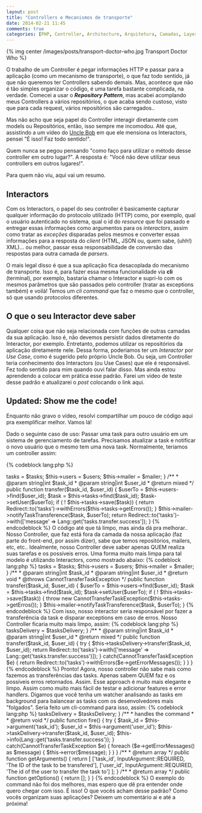 ```yaml
---
layout: post
title: "Controllers e Mecanismos de transporte"
date: 2014-02-21 11:45
comments: true
categories: [PHP, Controller, Architecture, Arquitetura, Camadas, Layers, Transport, transporte]
---
```


{% img center /images/posts/transport-doctor-who.jpg Transport Doctor Who %}

<!-- more -->

O trabalho de um Controller é pegar informações HTTP e passar para a aplicação (como um mecanismo de transporte), o que faz todo sentido, já que não queremos ter Controllers sabendo demais. Mas, acontece que não é tão simples organizar o código, é uma tarefa bastante complicada, na verdade. Comecei a usar o ___Repository Pattern___, mas acabei acomplando meus Controllers a vários repositórios, o que acaba sendo custoso, visto que para cada request, vários repositórios são carregados..

Mas não acho que seja papel do Controller interagir diretamente com models ou Repositórios, então, isso sempre me incomodou. Até que, assistindo a um vídeo do [Uncle Bob](http://cleancoders.com) em que ele mensiona os Interactors, pensei "É isso! Faz todo sentido!".

Quem nunca se pegou pensando "como faço para utilizar o método desse controller em outro lugar?". A resposta é: "Você não deve utilizar seus controllers em outros lugares!".

Para quem não viu, aqui vai um resumo.

## Interactors

Com os Interactors, o papel do seu controller é basicamente capturar qualquer informação do protocolo utilizado (HTTP) como, por exemplo, qual o usuário autenticado no sistema, qual o id do _resource_ que foi passado e entregar essas informações como argumentos para os _interactors_, assim como tratar as _exceções_ disparadas pelos mesmos e converter essas informações para a resposta do _client_ (HTML, JSON ou, quem sabe, (uhh!) XML)... ou melhor, passar essa responsabilidade de conversão das respostas para outra camada de _parsers_.

O mais legal disso é que a sua aplicação fica desacoplada do mecanismo de transporte. Isso é, para fazer essa mesma funcionalidade via __cli__ (terminal), por exemplo, bastaria chamar o Interactor e supri-lo com os mesmos parâmetros que são passados pelo controller (tratar as exceptions também) e voilà! Temos um _cli command_ que faz o mesmo que o controller, só que usando protocolos diferentes.

## O que o seu Interactor deve saber

Qualquer coisa que não seja relacionada com funções de outras camadas da sua aplicação. Isso é, não devemos persistir dados diretamente do Interactor, por exemplo. Entretanto, podemos utilizar os repositórios da aplicação diretamente nele. Dessa forma, poderiamos ter um _Interactor_ por _Use Case_, como é sugerido pelo próprio Uncle Bob. Ou seja, um Controller teria conhecimento dos Interactors (ou Use Cases) que ele é responsável. Fez todo sentido para mim quando ouvi falar disso. Mas ainda estou aprendendo a colocar em prática esse padrão. Farei um video de teste desse padrão e atualizarei o _post_ colocando o link aqui.

## Updated: Show me the code!

Enquanto não gravo o vídeo, resolvi compartilhar um pouco de código aqui pra exemplificar melhor. Vamos lá!

Dado o seguinte caso de uso: Passar uma task para outro usuário em um sistema de gerenciamento de tarefas. Precisamos atualizar a task e notificar o novo usuário que o mesmo tem uma nova task. Normalmente, teriamos um controller assim:

{% codeblock lang:php %}
<?php

use Acme\Repositories\TaskRepository;
use Acme\Repositories\UserRepository;
use Acme\Mailers\UserMailer;

class TasksController extends Controller
{
    /**
     * @var Acme\Repositories\TaskRepository
     */
    protected $tasks;

    /**
     * @var Acme\Repositories\UserRepository
     */
    protected $users;

    /**
     * @var Acme\Mailers\UserMailer
     */
    protected $mailer;

    /**
     * @param TaskRepository $tasks
     * @param UserRepository $users
     * @param UserMailer $mailer
     */
    public function __construct(TaskRepository $tasks, UserRepository $users, UserMailer $mailer)
    {
        $this->tasks = $tasks;
        $this->users = $users;
        $this->mailer = $mailer;
    }

    /**
     * @param string|int $task_id
     * @param string|int $user_id
     * @return mixed
     */
    public function transfer($task_id, $user_id)
    {
        $userTo = $this->users->find($user_id);
        $task = $this->tasks->find($task_id);

        $task->setUser($userTo);

        if ( ! $this->tasks->save($task))
        {
            return Redirect::to('tasks')->withErrors($this->tasks->getErrors());
        }

        $this->mailer->notifyTaskTransference($task, $userTo);

        return Redirect::to('tasks')->with(['message' => Lang::get('tasks.transfer.success']);
    }
{% endcodeblock %}

O código até que tá limpo, mas ainda dá pra melhorar.. Nosso Controller, que faz está fora da camada da nossa aplicação (faz parte do front-end, por assim dizer), sabe que temos repositórios, mailers, etc, etc.. Idealmente, nosso Controller deve saber apenas QUEM realiza suas tarefas e os possíveis erros. Uma forma muito mais limpa para tal modelo é utilizando Interactors, como mostrado abaixo:

{% codeblock lang:php %}
<?php namespace Acme\Interactors\Tasks;

use Acme\Repositories\TaskRepository;
use Acme\Repositories\UserRepository;
use Acme\Mailers\UserMailer;
use Acme\Interactors\Exceptions\CannotTransferTaskException;

class TransferenceInteractor
{
    /**
     * @var Acme\Repositories\TaskRepository
     */
    protected $tasks;

    /**
     * @var Acme\Repositories\UserRepository
     */
    protected $users;

    /**
     * @var Acme\Mailers\UserMailer
     */
    protected $mailer;

    /**
     * @param TaskRepository $tasks
     * @param UserRepository $users
     * @param UserMailer $mailer
     */
    public function __construct(TaskRepository $tasks, UserRepository $users, UserMailer $mailer)
    {
        $this->tasks = $tasks;
        $this->users = $users;
        $this->mailer = $mailer;
    }

    /**
     * @param string|int $task_id
     * @param string|int $user_id
     * @return void
     * @throws CannotTransferTaskException
     */
    public function transfer($task_id, $user_id)
    {
        $userTo = $this->users->find($user_id);
        $task = $this->tasks->find($task_id);

        $task->setUser($userTo);

        if ( ! $this->tasks->save($task))
        {
            throw new CannotTransferTaskException($this->tasks->getErros());
        }

        $this->mailer->notifyTaskTransference($task, $userTo);
    }
{% endcodeblock %}

Com isso, nosso interactor seria responsável por fazer a transferência da task e disparar exceptions em caso de erros. Nosso Controller ficaria muito mais limpo, assim:

{% codeblock lang:php %}
<?php

use Acme\Interactors\Tasks\TransferenceInteractor;
use Acme\Interactors\Exceptions\CannotTransferTaskException;

class TasksController extends Controller
{
    /**
     * @var Acme\Interactors\Tasks\TransferenceInteractor
     */
    protected $tasksDelivery;

    /**
     * @param TransferenceInteractor $tasksDelivery
     */
    public function __construct(TransceferenceInteractor $tasksDelivery)
    {
        $this->tasksDelivery = $tasksDelivery;
    }

    /**
     * @param string|int $task_id
     * @param string|int $user_id
     * @return mixed
     */
    public function transfer($task_id, $user_id)
    {
        try {
            $this->tasksDelivery->transfer($task_id, $user_id);

            return Redirect::to('tasks')->with(['message' => Lang::get('tasks.transfer.success')]);
        } catch(CannotTransferTaskException $e) {
            return Redirect::to('tasks')->withErrors($e->getErrorMessages());
        }
    }
}

{% endcodeblock %}

Pronto! Agora, nosso controller não sabe mais como fazemos as transferências das tasks. Apenas sabem QUEM faz e os possíveis erros retornados. Assim. Esse approach é muito mais elegante e limpo. Assim como muito mais fácil de testar e adicionar features e error handlers. Digamos que você tenha um watcher analisando as tasks em background para balancear as tasks com os desenvolvedores mais "folgados". Seria feito um cli-command para isso, assim:

{% codeblock lang:php %}
<?php

use Symfony\Component\Console\Input\InputArgument;
use Acme\Interactors\Tasks\TransferenceInteractor;
use Acme\Interactors\Exceptions\CannotTransferTaskException;

class TaskTransferenceCommand extends Command
{
    /**
     * @var Acme\Interactors\Tasks\TransferenceInteractor
     */
    protected $tasksDelivery;

    /**
     * @var string
     */
    protected $name = "acme:transfer-task";

    /**
     * @var string
     */
    protected $description = "Transfers a task to a given user";

    /**
     * @param TransferenceInteractor $tasksDelivery
     */
    public function __construct(TransceferenceInteractor $tasksDelivery)
    {
        parent::__construct();

        $this->tasksDelivery = $tasksDelivery;
    }

    /**
     * handles the command
     *
     * @return void
     */
    public function fire()
    {
        try {
            $task_id = $this->argument('task_id');
            $user_id = $this->argument('user_id');

            $this->taskDelivery->transfer($task_id, $user_id);

            $this->info(Lang::get('tasks.transfer.success'));
        } catch(CannotTransferTaskException $e) {
            foreach ($e->getErrorMessages() as $message)
            {
                $this->error($message);
            }
        }
    }

    /**
     * @return array
     */
    public function getArguments()
    {
        return [
            ['task_id', InputArgument::REQUIRED, 'The ID of the task to be transfered'],
            ['user_id', InputArgument::REQUIRED, 'The id of the user to transfer the task to']
        ];
    }

    /**
     * @return array
     */
    public function getOptions()
    {
        return [];
    }

}
{% endcodeblock %}

O exemplo do command não foi dos melhores, mas espero que dê pra entender onde quero chegar com isso.

É isso! O que vocês acham desse padrão? Como vocês organizam suas aplicações? Deixem um comentário ai e até a próxima!
